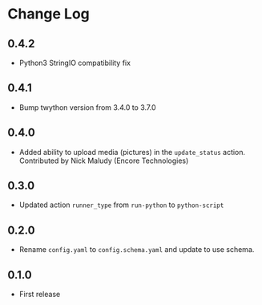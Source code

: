 # Change Log

## 0.4.2

- Python3 StringIO compatibility fix

## 0.4.1

- Bump twython version from 3.4.0 to 3.7.0

## 0.4.0

- Added ability to upload media (pictures) in the `update_status` action.
  Contributed by Nick Maludy (Encore Technologies)

## 0.3.0

- Updated action `runner_type` from `run-python` to `python-script`

## 0.2.0

- Rename `config.yaml` to `config.schema.yaml` and update to use schema.

## 0.1.0

- First release 

